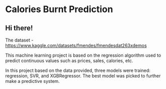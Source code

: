 # Calories Burnt Prediction

## Hi there!

The dataset - https://www.kaggle.com/datasets/fmendes/fmendesdat263xdemos 

This machine learning project is based on the regression algorithm used to predict continuous values such as prices, sales, calories, etc. 

In this project based on the data provided, three models were trained: regression, SVR, and XGBRegressor. The best model was picked to further make a predictive system.
